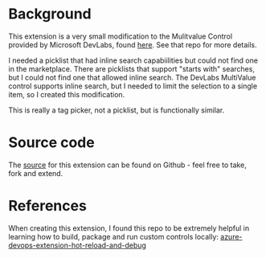 # Background
This extension is a very small modification to the Mulitvalue Control provided by Microsoft DevLabs, found [here](https://github.com/microsoft/vsts-extension-multivalue-control).  See that repo for more details.

I needed a picklist that had inline search capabiilities but could not find one in the marketplace.  There are picklists that support "starts with" searches, but I could not find one that allowed inline search.  The DevLabs MultiValue control supports inline search, but I needed to limit the selection to a single item, so I created this modification.  

This is really a tag picker, not a picklist, but is functionally similar.


# Source code 

The [source](https://github.com/jonvest/vsts-extension-searchablepicklist-control) for this extension can be found on Github - feel free to take, fork and extend. 


# References
When creating this extension, I found this repo to be extremely helpful in learning how to build, package and run custom controls locally: [azure-devops-extension-hot-reload-and-debug](https://github.com/microsoft/azure-devops-extension-hot-reload-and-debug)